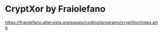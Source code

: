 # CryptXor by Fraiolefano

https://fraiolefano.altervista.org/pages/coding/programs/cryptXor/index.php
